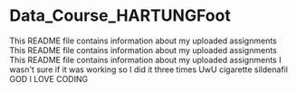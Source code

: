 # Data_Course_HARTUNGFoot
This README file contains information about my uploaded assignments
This README file contains information about my uploaded assignments
This README file contains information about my uploaded assignments
I wasn't sure if it was working so I did it three times
UwU
cigarette
sildenafil
GOD I LOVE CODING

